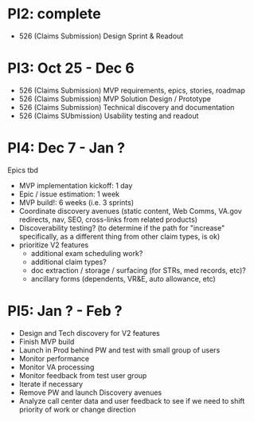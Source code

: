# PI2: complete
- 526 (Claims Submission) Design Sprint & Readout

# PI3: Oct 25 - Dec 6
- 526 (Claims Submission) MVP requirements, epics, stories, roadmap
- 526 (Claims Submission) MVP Solution Design / Prototype
- 526 (Claims Submission) Technical discovery and documentation
- 526 (Claims SUbmission) Usability testing and readout

# PI4: Dec 7 - Jan ?
Epics tbd

- MVP implementation kickoff: 1 day
- Epic / issue estimation: 1 week
- MVP build!: 6 weeks (i.e. 3 sprints)
- Coordinate discovery avenues (static content, Web Comms, VA.gov redirects, nav, SEO, cross-links from related products)
- Discoverability testing? (to determine if the path for "increase" specifically, as a different thing from other claim types, is ok)
- prioritize V2 features
  - additional exam scheduling work?
  - additional claim types?
  - doc extraction / storage / surfacing (for STRs, med records, etc)?
  - ancillary forms (dependents, VR&E, auto allowance, etc)

# PI5: Jan ? - Feb ?
- Design and Tech discovery for V2 features
- Finish MVP build
- Launch in Prod behind PW and test with small group of users
- Monitor performance
- Monitor VA processing
- Monitor feedback from test user group
- Iterate if necessary
- Remove PW and launch Discovery avenues
- Analyze call center data and user feedback to see if we need to shift priority of work or change direction
